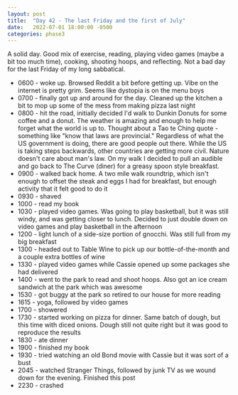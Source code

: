 ```yaml
---
layout: post
title:  "Day 42 - The last Friday and the first of July"
date:   2022-07-01 18:00:00 -0500
categories: phase3
---
```


A solid day. Good mix of exercise, reading, playing video games (maybe a bit too much time), cooking, shooting hoops, and reflecting.
Not a bad day for the last Friday of my long sabbatical.


* 0600 - woke up. Browsed Reddit a bit before getting up. Vibe on the internet is pretty grim. Seems like dystopia is on the menu boys
* 0700 - finally got up and around for the day. Cleaned up the kitchen a bit to mop up some of the mess from making pizza last night
* 0800 - hit the road, initially decided I'd walk to Dunkin Donuts for some coffee and a donut. The weather is amazing and enough to help me
forget what the world is up to. Thought about a Tao te Ching quote - something like "know that laws are provincial." Regardless of what the US
government is doing, there are good people out there. While the US is taking steps backwards, other countries are getting more civil. Nature
doesn't care about man's law. On my walk I decided to pull an audible and go back to The Curve (diner) for a greasy spoon style breakfast.
* 0900 - walked back home. A two mile walk roundtrip, which isn't enough to offset the steak and eggs I had for breakfast, but enough 
activity that it felt good to do it
* 0930 - shaved
* 1000 - read my book
* 1030 - played video games. Was going to play basketball, but it was still windy, and was getting closer to lunch. Decided to just double
down on video games and play basketball in the afternoon
* 1200 - light lunch of a side-size portion of gnocchi. Was still full from my big breakfast
* 1300 - headed out to Table Wine to pick up our bottle-of-the-month and a couple extra bottles of wine
* 1330 - played video games while Cassie opened up some packages she had delivered
* 1400 - went to the park to read and shoot hoops. Also got an ice cream sandwich at the park which was awesome
* 1530 - got buggy at the park so retired to our house for more reading
* 1615 - yoga, followed by video games
* 1700 - showered
* 1730 - started working on pizza for dinner. Same batch of dough, but this time with diced onions. Dough still not quite right but it was good
to reproduce the results
* 1830 - ate dinner
* 1900 - finished my book
* 1930 - tried watching an old Bond movie with Cassie but it was sort of a bust
* 2045 - watched Stranger Things, followed by junk TV as we wound down for the evening. Finished this post
* 2230 - crashed


